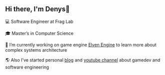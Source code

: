 Hi there, I'm Denys👋
---
:computer: Software Engineer at Frag Lab

:mortar_board: Master’s in Computer Science

:wrench: I’m currently working on game engine [Elven Engine](https://github.com/denyskryvytskyi/ElvenEngine) to learn more about complex systems architecture

🌎 Also I've started personal [blog](https://denyskryvytskyi.github.io/) and [youtube channel](https://www.youtube.com/channel/UCx90zcUS9qnt0JInGaot2IQ) about gamedev and software engineering 
